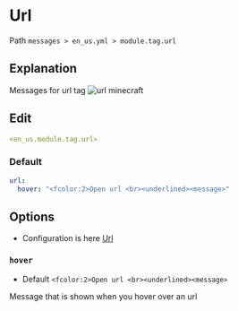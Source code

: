 # Url
Path `messages > en_us.yml > module.tag.url`

## Explanation
Messages for url tag
![url minecraft](/urlminecraft.png)

## Edit
```yaml
<en_us.module.tag.url>
```

### Default
```yaml
url:
  hover: "<fcolor:2>Open url <br><underlined><message>"
```

## Options

- Configuration is here [Url](/en/config/module/tag/url/)

### `hover`
- Default `<fcolor:2>Open url <br><underlined><message>`

Message that is shown when you hover over an url